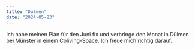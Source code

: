 ```yaml
---
title: "Dülmen"
date: "2024-05-23"
---
```


Ich habe meinen Plan für den Juni fix und verbringe den Monat in Dülmen bei Münster in einem Coliving-Space. Ich freue mich richtig darauf.
